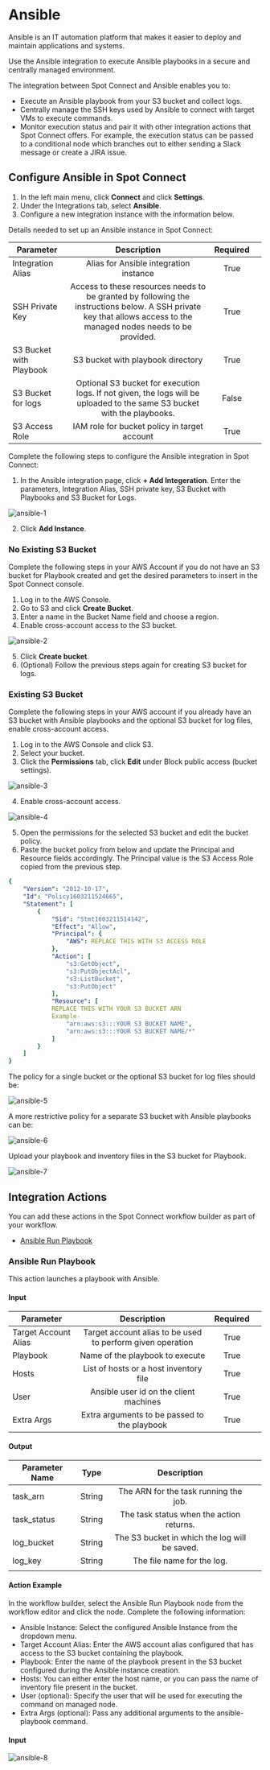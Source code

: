 # Ansible

Ansible is an IT automation platform that makes it easier to deploy and maintain applications and systems. 

Use the Ansible integration to execute Ansible playbooks in a secure and centrally managed environment.

The integration between Spot Connect and Ansible enables you to: 

* Execute an Ansible playbook from your S3 bucket and collect logs. 
* Centrally manage the SSH keys used by Ansible to connect with target VMs to execute commands. 
* Monitor execution status and pair it with other integration actions that Spot Connect offers. For example, the execution status can be passed to a conditional node which branches out to either sending a Slack message or create a JIRA issue. 

## Configure Ansible in Spot Connect  

1. In the left main menu, click **Connect** and click **Settings**. 
2. Under the Integrations tab, select **Ansible**.  
3. Configure a new integration instance with the information below. 

Details needed to set up an Ansible instance in Spot Connect: 

|       Parameter               |                                                                                 Description                                                                             |      Required  |   |
|-------------------------------|:-----------------------------------------------------------------------------------------------------------------------------------------------------------------------:|:--------------:|---|
|      Integration Alias        |     Alias for Ansible integration instance                                                                                                                              |     True       |   |
|      SSH Private Key          |     Access to these resources needs to be granted by following the instructions below. A SSH private key that allows access to the managed nodes needs to be provided.  |     True       |   |
|      S3 Bucket with Playbook  |     S3 bucket with playbook directory                                                                                                                                   |     True       |   |
|      S3 Bucket for logs       |     Optional S3 bucket for execution logs. If not given, the logs will be uploaded to the same S3 bucket with the playbooks.                                            |     False      |   |
|      S3 Access Role           |     IAM role for bucket policy in target account                                                                                                                        |     True       |   |

Complete the following steps to configure the Ansible integration in Spot Connect: 

1. In the Ansible integration page, click **+ Add Integeration**. Enter the parameters, Integration Alias, SSH private key, S3 Bucket with Playbooks and S3 Bucket for Logs.

![ansible-1](https://github.com/spotinst/help/assets/106514736/5a204e0c-451a-4399-94bc-c5659dfb19e5)

2. Click **Add Instance**.

### No Existing S3 Bucket 

Complete the following steps in your AWS Account if you do not have an S3 bucket for Playbook created and get the desired parameters to insert in the Spot Connect console.  

1. Log in to the AWS Console. 
2. Go to S3 and click **Create Bucket**. 
3. Enter a name in the Bucket Name field and choose a region. 
4. Enable cross-account access to the S3 bucket.
   
![ansible-2](https://github.com/spotinst/help/assets/106514736/19aadd95-98d6-4b13-ba16-8cafae6dc1ba)

5. Click **Create bucket**. 
6. (Optional) Follow the previous steps again for creating S3 bucket for logs.

### Existing S3 Bucket 

Complete the following steps in your AWS account if you already have an S3 bucket with Ansible playbooks and the optional S3 bucket for log files, enable cross-account access.  

1. Log in to the AWS Console and click S3. 
2. Select your bucket. 
3. Click the **Permissions** tab, click **Edit** under Block public access (bucket settings).  

![ansible-3](https://github.com/spotinst/help/assets/106514736/b06bb697-27c4-40ce-b7a3-ebcced5f5cdc)

4. Enable cross-account access. 

![ansible-4](https://github.com/spotinst/help/assets/106514736/06c62824-668d-4349-b3fc-1c1a89461024)

5. Open the permissions for the selected S3 bucket and edit the bucket policy. 
6. Paste the bucket policy from below and update the Principal and Resource fields accordingly. The Principal value is the S3 Access Role copied from the previous step. 

```yaml
{
    "Version": "2012-10-17",
    "Id": "Policy1603211524665",
    "Statement": [
        {
            "Sid": "Stmt1603211514142",
            "Effect": "Allow",
            "Principal": {
                "AWS": REPLACE THIS WITH S3 ACCESS ROLE
            },
            "Action": [
                "s3:GetObject",
                "s3:PutObjectAcl",
                "s3:ListBucket",
                "s3:PutObject"
            ],
            "Resource": [
            REPLACE THIS WITH YOUR S3 BUCKET ARN
            Example-
                "arn:aws:s3:::YOUR S3 BUCKET NAME",
                "arn:aws:s3:::YOUR S3 BUCKET NAME/*"
            ]
        }
    ]
}
```

The policy for a single bucket or the optional S3 bucket for log files should be: 

![ansible-5](https://github.com/spotinst/help/assets/106514736/a6b88eb9-7336-4dfe-9c21-0af9ed8110e1)

A more restrictive policy for a separate S3 bucket with Ansible playbooks can be: 

![ansible-6](https://github.com/spotinst/help/assets/106514736/d51d1f71-1ce1-486a-b06a-f8313c0e5eb8)

Upload your playbook and inventory files in the S3 bucket for Playbook.  

![ansible-7](https://github.com/spotinst/help/assets/106514736/a281796d-3475-4908-9ff0-d73f07c8ba5d)

## Integration Actions 

You can add these actions in the Spot Connect workflow builder as part of your workflow. 

* [Ansible Run Playbook](spot-connect/integrations/ansible?id=ansible-run-playbook)

### Ansible Run Playbook 

This action launches a playbook with Ansible. 

#### Input

|       Parameter            |                             Description                         |      Required  |   |
|----------------------------|:---------------------------------------------------------------:|:--------------:|---|
|      Target Account Alias  |     Target account alias to be used to perform given operation  |     True       |   |
|      Playbook              |     Name of the playbook to execute                             |     True       |   |
|      Hosts                 |     List of hosts or a host inventory file                      |     True       |   |
|      User                  |     Ansible user id on the client machines                      |     True       |   |
|      Extra Args            |     Extra arguments to be passed to the playbook                |     True       |   |

#### Output

|       Parameter Name  |       Type  |                       Description                  |   |
|-----------------------|:-----------:|:--------------------------------------------------:|---|
|      task_arn         |     String  |     The ARN for the task running the job.          |   |
|      task_status      |     String  |     The task status when the action returns.       |   |
|      log_bucket       |     String  |     The S3 bucket in which the log will be saved.  |   |
|      log_key          |     String  |     The file name for the log.                     |   |
|                       |             |                                                    |   |

#### Action Example 

In the workflow builder, select the Ansible Run Playbook node from the workflow editor and click the node.  Complete the following information:  

* Ansible Instance: Select the configured Ansible Instance from the dropdown menu.  
* Target Account Alias: Enter the AWS account alias configured that has access to the S3 bucket containing the playbook. 
* Playbook: Enter the name of the playbook present in the S3 bucket configured during the Ansible instance creation. 
* Hosts: You can either enter the host name, or you can pass the name of inventory file present in the bucket.  
* User (optional): Specify the user that will be used for executing the command on managed node. 
* Extra Args (optional): Pass any additional arguments to the ansible-playbook command.

#### Input

![ansible-8](https://github.com/spotinst/help/assets/106514736/621723e8-10ea-4ca0-8196-94f183433227)
